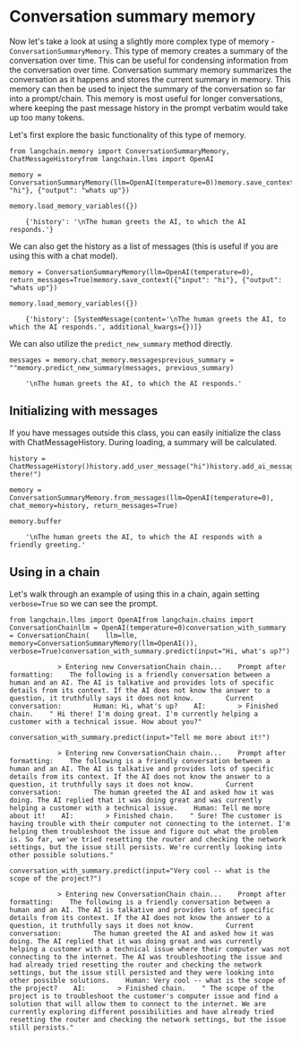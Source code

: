 Conversation summary memory
===========================

Now let's take a look at using a slightly more complex type of memory - `ConversationSummaryMemory`. This type of memory creates a summary of the conversation over time. This can be useful for condensing information from the conversation over time. Conversation summary memory summarizes the conversation as it happens and stores the current summary in memory. This memory can then be used to inject the summary of the conversation so far into a prompt/chain. This memory is most useful for longer conversations, where keeping the past message history in the prompt verbatim would take up too many tokens.

Let's first explore the basic functionality of this type of memory.

    from langchain.memory import ConversationSummaryMemory, ChatMessageHistoryfrom langchain.llms import OpenAI

    memory = ConversationSummaryMemory(llm=OpenAI(temperature=0))memory.save_context({"input": "hi"}, {"output": "whats up"})

    memory.load_memory_variables({})

        {'history': '\nThe human greets the AI, to which the AI responds.'}

We can also get the history as a list of messages (this is useful if you are using this with a chat model).

    memory = ConversationSummaryMemory(llm=OpenAI(temperature=0), return_messages=True)memory.save_context({"input": "hi"}, {"output": "whats up"})

    memory.load_memory_variables({})

        {'history': [SystemMessage(content='\nThe human greets the AI, to which the AI responds.', additional_kwargs={})]}

We can also utilize the `predict_new_summary` method directly.

    messages = memory.chat_memory.messagesprevious_summary = ""memory.predict_new_summary(messages, previous_summary)

        '\nThe human greets the AI, to which the AI responds.'

Initializing with messages[](#initializing-with-messages "Direct link to Initializing with messages")
------------------------------------------------------------------------------------------------------

If you have messages outside this class, you can easily initialize the class with ChatMessageHistory. During loading, a summary will be calculated.

    history = ChatMessageHistory()history.add_user_message("hi")history.add_ai_message("hi there!")

    memory = ConversationSummaryMemory.from_messages(llm=OpenAI(temperature=0), chat_memory=history, return_messages=True)

    memory.buffer

        '\nThe human greets the AI, to which the AI responds with a friendly greeting.'

Using in a chain[](#using-in-a-chain "Direct link to Using in a chain")
------------------------------------------------------------------------

Let's walk through an example of using this in a chain, again setting `verbose=True` so we can see the prompt.

    from langchain.llms import OpenAIfrom langchain.chains import ConversationChainllm = OpenAI(temperature=0)conversation_with_summary = ConversationChain(    llm=llm,     memory=ConversationSummaryMemory(llm=OpenAI()),    verbose=True)conversation_with_summary.predict(input="Hi, what's up?")

                > Entering new ConversationChain chain...    Prompt after formatting:    The following is a friendly conversation between a human and an AI. The AI is talkative and provides lots of specific details from its context. If the AI does not know the answer to a question, it truthfully says it does not know.        Current conversation:        Human: Hi, what's up?    AI:        > Finished chain.    " Hi there! I'm doing great. I'm currently helping a customer with a technical issue. How about you?"

    conversation_with_summary.predict(input="Tell me more about it!")

                > Entering new ConversationChain chain...    Prompt after formatting:    The following is a friendly conversation between a human and an AI. The AI is talkative and provides lots of specific details from its context. If the AI does not know the answer to a question, it truthfully says it does not know.        Current conversation:        The human greeted the AI and asked how it was doing. The AI replied that it was doing great and was currently helping a customer with a technical issue.    Human: Tell me more about it!    AI:        > Finished chain.    " Sure! The customer is having trouble with their computer not connecting to the internet. I'm helping them troubleshoot the issue and figure out what the problem is. So far, we've tried resetting the router and checking the network settings, but the issue still persists. We're currently looking into other possible solutions."

    conversation_with_summary.predict(input="Very cool -- what is the scope of the project?")

                > Entering new ConversationChain chain...    Prompt after formatting:    The following is a friendly conversation between a human and an AI. The AI is talkative and provides lots of specific details from its context. If the AI does not know the answer to a question, it truthfully says it does not know.        Current conversation:        The human greeted the AI and asked how it was doing. The AI replied that it was doing great and was currently helping a customer with a technical issue where their computer was not connecting to the internet. The AI was troubleshooting the issue and had already tried resetting the router and checking the network settings, but the issue still persisted and they were looking into other possible solutions.    Human: Very cool -- what is the scope of the project?    AI:        > Finished chain.    " The scope of the project is to troubleshoot the customer's computer issue and find a solution that will allow them to connect to the internet. We are currently exploring different possibilities and have already tried resetting the router and checking the network settings, but the issue still persists."